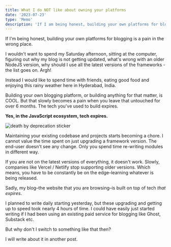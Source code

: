 ```yaml
---
title: What I do NOT like about owning your platforms
date: '2023-07-23'
type: 'Memo'
description: 'If I am being honest, building your own platforms for blogging is a pain in the wrong place'
---
```


If I'm being honest, building your own platforms for blogging is a pain in the wrong place.

I wouldn't want to spend my Saturday afternoon, sitting at the computer, figuring out why my blog is not getting updated, what's wrong with an older NodeJS version, why should I use all the latest versions of the frameworks - the list goes on. Argh!

Instead I would like to spend time with friends, eating good food and enjoying this rainy weather here in Hyderabad, India.

Building your own blogging platform, or building anything for that matter, is COOL. But that slowly becomes a pain when you leave that untouched for over 6 months. The tech you've used to build expires.

**Yes, in the JavaScript ecosystem, tech expires.**

![death by deprecation sticker](https://ik.imagekit.io/aravindballa/website/death-by-deprication.jpeg?updatedAt=1690119338668)

Maintaining your existing codebase and projects starts becoming a chore. I cannot value the time spent on just upgrading a framework version. The end-user doesn't see any change. Only you spend time re-writing modules in different way.

If you are not on the latest versions of everything, it doesn't work. Slowly, companies like Vercel / Netlify stop supporting older versions. Which means, you have to be constantly be on the edge–learning whatever is being released.

Sadly, my blog–the website that you are browsing–is built on top of tech _that expires_.

I planned to write daily starting yesterday, but these upgrading and getting up to speed took nearly 4 hours of time. I could have easily just started writing if I had been using an existing paid service for blogging like Ghost, Substack etc.

But why don't I switch to something like that then?

I will write about it in another post.
